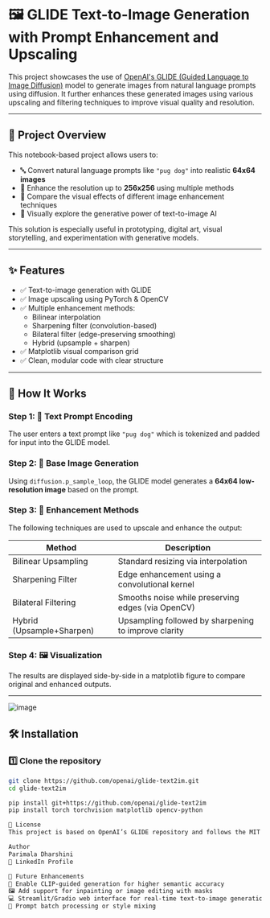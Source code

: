 # 🖼️ GLIDE Text-to-Image Generation with Prompt Enhancement and Upscaling

This project showcases the use of [OpenAI's GLIDE (Guided Language to Image Diffusion)](https://github.com/openai/glide-text2im) model to generate images from natural language prompts using diffusion. It further enhances these generated images using various upscaling and filtering techniques to improve visual quality and resolution.

---

## 📌 Project Overview

This notebook-based project allows users to:
- 🔤 Convert natural language prompts like `"pug dog"` into realistic **64x64 images**
- 🔼 Enhance the resolution up to **256x256** using multiple methods
- 🧪 Compare the visual effects of different image enhancement techniques
- 🎨 Visually explore the generative power of text-to-image AI

This solution is especially useful in prototyping, digital art, visual storytelling, and experimentation with generative models.

---

## ✨ Features

- ✅ Text-to-image generation with GLIDE
- ✅ Image upscaling using PyTorch & OpenCV
- ✅ Multiple enhancement methods:
  - Bilinear interpolation
  - Sharpening filter (convolution-based)
  - Bilateral filter (edge-preserving smoothing)
  - Hybrid (upsample + sharpen)
- ✅ Matplotlib visual comparison grid
- ✅ Clean, modular code with clear structure

---

## 🚀 How It Works

### Step 1: 🧠 Text Prompt Encoding
The user enters a text prompt like `"pug dog"` which is tokenized and padded for input into the GLIDE model.

### Step 2: 🎨 Base Image Generation
Using `diffusion.p_sample_loop`, the GLIDE model generates a **64x64 low-resolution image** based on the prompt.

### Step 3: 🔼 Enhancement Methods
The following techniques are used to upscale and enhance the output:

| Method                  | Description                                              |
|-------------------------|----------------------------------------------------------|
| Bilinear Upsampling     | Standard resizing via interpolation                      |
| Sharpening Filter       | Edge enhancement using a convolutional kernel            |
| Bilateral Filtering     | Smooths noise while preserving edges (via OpenCV)        |
| Hybrid (Upsample+Sharpen) | Upsampling followed by sharpening to improve clarity  |

### Step 4: 🖼️ Visualization
The results are displayed side-by-side in a matplotlib figure to compare original and enhanced outputs.

---
![image](https://github.com/user-attachments/assets/cabce438-32a0-43e3-8f75-02fb077ec9c7)


## 🛠️ Installation

### 1️⃣ Clone the repository
```bash
git clone https://github.com/openai/glide-text2im.git
cd glide-text2im

pip install git+https://github.com/openai/glide-text2im
pip install torch torchvision matplotlib opencv-python

📜 License
This project is based on OpenAI’s GLIDE repository and follows the MIT License.

Author
Parimala Dharshini
🔗 LinkedIn Profile

🌱 Future Enhancements
🧠 Enable CLIP-guided generation for higher semantic accuracy
🖼️ Add support for inpainting or image editing with masks
💻 Streamlit/Gradio web interface for real-time text-to-image generation
🔁 Prompt batch processing or style mixing

